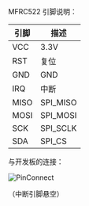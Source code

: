 MFRC522 引脚说明：

| 引脚 | 描述     |
| ---- | -------- |
| VCC  | 3.3V     |
| RST  | 复位     |
| GND  | GND      |
| IRQ  | 中断     |
| MISO | SPI_MISO |
| MOSI | SPI_MOSI |
| SCK  | SPI_SCLK |
| SDA  | SPI_CS   |

与开发板的连接：

![PinConnect](README.assets/PinConnect.png)

（中断引脚悬空）